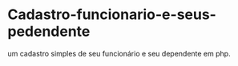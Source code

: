# Cadastro-funcionario-e-seus-pedendente
um cadastro simples de seu funcionário e seu dependente  em php.
